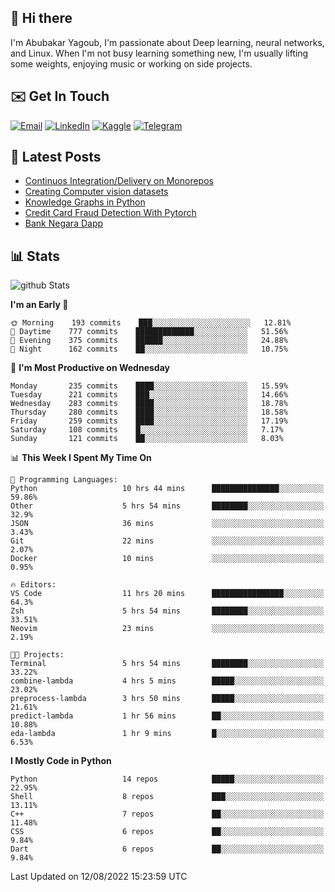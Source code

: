 ## 👋 Hi there

I'm Abubakar Yagoub, I'm passionate about Deep learning, neural networks, and
Linux. When I'm not busy learning something new, I'm usually lifting some
weights, enjoying music or working on side projects.

## ✉️ Get In Touch

[![Email](https://img.shields.io/badge/Email-f1f1f1?style=for-the-badge&logo=gmail&logoColor=0f111a)](mailto:hi@blacksuan19.dev)
[![LinkedIn](https://img.shields.io/badge/LinkedIn-0077B5?style=for-the-badge&logo=linkedin&logoColor=white)](https://www.linkedin.com/in/blacksuan19/)
[![Kaggle](https://img.shields.io/badge/Kaggle-5acfff?style=for-the-badge&logo=kaggle&logoColor=white)](http://kaggle.com/abubakaryagob/)
[![Telegram](https://img.shields.io/badge/Telegram-2CA5E0?style=for-the-badge&logo=telegram&logoColor=white)](https://t.me/blacksuan19)

## 📩 Latest Posts

<!-- BLOG-POST-LIST:START -->
- [Continuos Integration/Delivery on Monorepos](http://blacksuan19.dev/blog/github-actions-monorepos/)
- [Creating Computer vision datasets](http://blacksuan19.dev/blog/creating-datasets/)
- [Knowledge Graphs in Python](http://blacksuan19.dev/projects/Knowledge_Graphs/)
- [Credit Card Fraud Detection With Pytorch](http://blacksuan19.dev/projects/credit-card-fraud-detection-with-pytorch/)
- [Bank Negara Dapp](http://blacksuan19.dev/projects/bank-negara/)
<!-- BLOG-POST-LIST:END -->

## 📊 Stats

![github Stats](https://github-readme-stats.vercel.app/api?username=blacksuan19&theme=github_dark&show_icons=true&count_private=true&custom_title=Github%20Stats&hide_border=true)

<!--START_SECTION:waka-->
**I'm an Early 🐤** 

```text
🌞 Morning    193 commits    ███░░░░░░░░░░░░░░░░░░░░░░   12.81% 
🌆 Daytime    777 commits    █████████████░░░░░░░░░░░░   51.56% 
🌃 Evening    375 commits    ██████░░░░░░░░░░░░░░░░░░░   24.88% 
🌙 Night      162 commits    ██░░░░░░░░░░░░░░░░░░░░░░░   10.75%

```
📅 **I'm Most Productive on Wednesday** 

```text
Monday       235 commits    ████░░░░░░░░░░░░░░░░░░░░░   15.59% 
Tuesday      221 commits    ███░░░░░░░░░░░░░░░░░░░░░░   14.66% 
Wednesday    283 commits    ████░░░░░░░░░░░░░░░░░░░░░   18.78% 
Thursday     280 commits    ████░░░░░░░░░░░░░░░░░░░░░   18.58% 
Friday       259 commits    ████░░░░░░░░░░░░░░░░░░░░░   17.19% 
Saturday     108 commits    █░░░░░░░░░░░░░░░░░░░░░░░░   7.17% 
Sunday       121 commits    ██░░░░░░░░░░░░░░░░░░░░░░░   8.03%

```


📊 **This Week I Spent My Time On** 

```text
💬 Programming Languages: 
Python                   10 hrs 44 mins      ███████████████░░░░░░░░░░   59.86% 
Other                    5 hrs 54 mins       ████████░░░░░░░░░░░░░░░░░   32.9% 
JSON                     36 mins             ░░░░░░░░░░░░░░░░░░░░░░░░░   3.43% 
Git                      22 mins             ░░░░░░░░░░░░░░░░░░░░░░░░░   2.07% 
Docker                   10 mins             ░░░░░░░░░░░░░░░░░░░░░░░░░   0.95%

🔥 Editors: 
VS Code                  11 hrs 20 mins      ████████████████░░░░░░░░░   64.3% 
Zsh                      5 hrs 54 mins       ████████░░░░░░░░░░░░░░░░░   33.51% 
Neovim                   23 mins             ░░░░░░░░░░░░░░░░░░░░░░░░░   2.19%

🐱‍💻 Projects: 
Terminal                 5 hrs 54 mins       ████████░░░░░░░░░░░░░░░░░   33.22% 
combine-lambda           4 hrs 5 mins        █████░░░░░░░░░░░░░░░░░░░░   23.02% 
preprocess-lambda        3 hrs 50 mins       █████░░░░░░░░░░░░░░░░░░░░   21.61% 
predict-lambda           1 hr 56 mins        ██░░░░░░░░░░░░░░░░░░░░░░░   10.88% 
eda-lambda               1 hr 9 mins         █░░░░░░░░░░░░░░░░░░░░░░░░   6.53%

```

**I Mostly Code in Python** 

```text
Python                   14 repos            █████░░░░░░░░░░░░░░░░░░░░   22.95% 
Shell                    8 repos             ███░░░░░░░░░░░░░░░░░░░░░░   13.11% 
C++                      7 repos             ██░░░░░░░░░░░░░░░░░░░░░░░   11.48% 
CSS                      6 repos             ██░░░░░░░░░░░░░░░░░░░░░░░   9.84% 
Dart                     6 repos             ██░░░░░░░░░░░░░░░░░░░░░░░   9.84%

```



 Last Updated on 12/08/2022 15:23:59 UTC
<!--END_SECTION:waka-->
